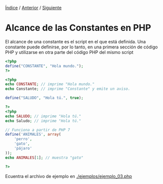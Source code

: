 [Índice](readme.md) / [Anterior](05_nombres_de_constantes.md) / [Siguiente](ejercicio_01.md)
# Alcance de las Constantes en PHP

El alcance de una constante es el script en el que está definida. Una constante puede definirse, por lo tanto, en una primera sección de código PHP y utilizarse en otra parte del código PHP del mismo script

```php
<?php
define("CONSTANTE", "Hola mundo.");
?>

<?php
echo CONSTANTE; // imprime "Hola mundo."
echo Constante; // imprime "Constante" y emite un aviso.

define("SALUDO", "Hola tú.", true);

?>
<?php
echo SALUDO; // imprime "Hola tú."
echo Saludo; // imprime "Hola tú."

// Funciona a partir de PHP 7
define('ANIMALES', array(
    'perro',
    'gato',
    'pájaro'
));
echo ANIMALES[1]; // muestra "gato"

?>
```
Ecuentra el archivo de ejemplo en [./ejemplos/ejemplo_03.php](ejemplos/ejemplo_03.php)